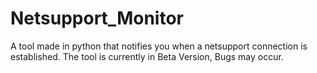 # Netsupport_Monitor
A tool made in python that notifies you when a netsupport connection is established.
The tool is currently in Beta Version, Bugs may occur.
